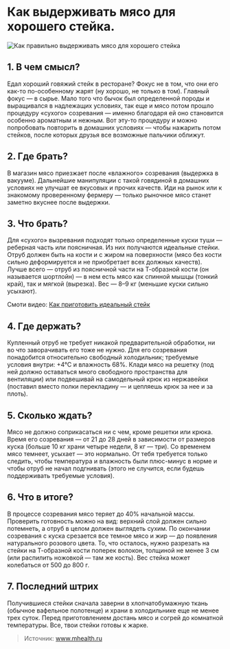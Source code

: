 # Как выдерживать мясо для хорошего стейка.

![Как правильно выдерживать мясо для хорошего стейка](/images/Kulinar/Myaso/steyk_vyderzhka_1.jpg 'Как правильно выдерживать мясо для хорошего стейка')

## 1. В чем смысл?

Едал хороший говяжий стейк в ресторане? Фокус не в том, что они его как-то по-особенному жарят (ну хорошо, не только в том). Главный фокус — в сырье. Мало того что бычок был определенной породы и выращивался в надлежащих условиях, так еще и мясо потом прошло процедуру «сухого» созревания — именно благодаря ей оно становится особенно ароматным и нежным. Вот эту-то процедуру и можно попробовать повторить в домашних условиях — чтобы нажарить потом стейков, после которых друзья все возможные пальчики оближут.

## 2. Где брать?

В магазин мясо приезжает после «влажного» созревания (выдержка в вакууме). Дальнейшие манипуляции с такой говядиной в домашних условиях не улучшат ее вкусовых и прочих качеств. Иди на рынок или к знакомому проверенному фермеру — только рыночное мясо станет заметно вкуснее после выдержки.

## 3. Что брать?

Для «сухого» вызревания подходят только определенные куски туши — реберная часть или поясничная. Из них получаются идеальные стейки. Отруб должен быть на кости и с жиром на поверхности (мясо без кости сильно деформируется и не приобретает всех должных качеств). Лучше всего — отруб из поясничной части на Т-образной кости (он называется шортлойн) — в нем есть мясо как спинной мышцы (тонкий край), так и мягкой (вырезка). Вес — 8–9 кг (меньшие куски сильно усыхают).

Смоти видео: [Как приготовить идеальный стейк](https://youtu.be/4Z4pN9GPCX4)

## 4. Где держать?

Купленный отруб не требует никакой предварительной обработки, ни во что заворачивать его тоже не нужно. Для его созревания понадобится относительно свободный холодильник; требуемые условия внутри: +4°С и влажность 68%. Клади мясо на решетку (под ней должно оставаться много свободного пространства для вентиляции) или подвешивай на самодельный крюк из нержавейки (поставил вместо полки перекладину — и цепляешь крюк за нее и за плоть).

## 5. Сколько ждать?

Мясо не должно соприкасаться ни с чем, кроме решетки или крюка. Время его созревания — от 21 до 28 дней в зависимости от размеров куска (больше 10 кг храни четыре недели, 8 кг — три). Со временем мясо темнеет, усыхает — это нормально. От тебя требуется только следить, чтобы температура и влажность были плюс-минус в норме и чтобы отруб не начал подгнивать (этого не случится, если будешь поддерживать требуемые условия).

## 6. Что в итоге?

В процессе созревания мясо теряет до 40% начальной массы. Проверить готовность можно на вид: верхний слой должен сильно потемнеть, а отруб в целом должен выглядеть сухим. По окончании созревания с куска срезается все темное мясо и жир — до появления натурального розового цвета. То, что осталось, нужно разрезать на стейки на Т-образной кости поперек волокон, толщиной не менее 3 см (или распилить ножовкой — там же кость). Вес стейка может колебаться от 500 до 800 г.

## 7. Последний штрих

Получившиеся стейки сначала заверни в хлопчатобумажную ткань (обычное вафельное полотенце) и храни в холодильнике еще не менее трех суток. Перед приготовлением достань мясо и согрей до комнатной температуры. Все, твои стейки готовы к жарке.

> Источник: www.mhealth.ru
